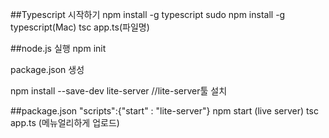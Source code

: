 ##Typescript 시작하기
npm install -g typescript
sudo npm install -g typescript(Mac)
tsc app.ts(파일명)

##node.js 실행
npm init
<p>package.json 생성</p>

npm install --save-dev lite-server //lite-server툴 설치

##package.json
"scripts":{"start" : "lite-server"}
npm start (live server)
tsc app.ts (메뉴얼리하게 업로드)
